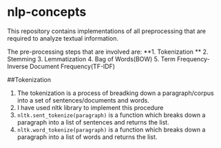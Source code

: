 # nlp-concepts
This repository contains implementations of all preprocessing that are required to analyze textual information.

The pre-processing steps that are involved are:
**1. Tokenization **
2. Stemming 
3. Lemmatization
4. Bag of Words(BOW)
5. Term Frequency-Inverse Document Frequency(TF-IDF) 

##Tokenization
1. The tokenization is a process of breadking down a paragraph/corpus into a set of sentences/documents and words. 
2. I have used nltk library to implement this procedure
3. `nltk.sent_tokenize(paragraph)` is a function which breaks down a paragraph into a list of sentences and returns the list.
4. `nltk.word_tokenize(paragraph)` is a function which breaks down a paragraph into a list of words and returns the list.
